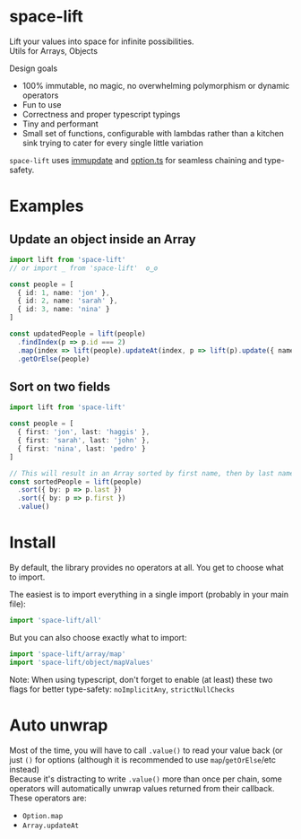 # space-lift

Lift your values into space for infinite possibilities.  
Utils for Arrays, Objects  


Design goals  
- 100% immutable, no magic, no overwhelming polymorphism or dynamic operators
- Fun to use
- Correctness and proper typescript typings
- Tiny and performant
- Small set of functions, configurable with lambdas rather than a kitchen sink trying to cater for every single little variation


`space-lift` uses [immupdate](https://github.com/AlexGalays/immupdate) and [option.ts](https://github.com/AlexGalays/option.ts) for seamless chaining and type-safety.


# Examples  

## Update an object inside an Array

```ts
import lift from 'space-lift'
// or import _ from 'space-lift'  ʘ‿ʘ

const people = [
  { id: 1, name: 'jon' },
  { id: 2, name: 'sarah' },
  { id: 3, name: 'nina' }
]

const updatedPeople = lift(people)
  .findIndex(p => p.id === 2)
  .map(index => lift(people).updateAt(index, p => lift(p).update({ name: 'Nick' })))
  .getOrElse(people)
```

## Sort on two fields

```ts
import lift from 'space-lift'

const people = [
  { first: 'jon', last: 'haggis' },
  { first: 'sarah', last: 'john' },
  { first: 'nina', last: 'pedro' }
]

// This will result in an Array sorted by first name, then by last name
const sortedPeople = lift(people)
  .sort({ by: p => p.last })
  .sort({ by: p => p.first })
  .value()
```


# Install

By default, the library provides no operators at all. You get to choose what to import.

The easiest is to import everything in a single import (probably in your main file):  

```ts
import 'space-lift/all'
```

But you can also choose exactly what to import:  

```ts
import 'space-lift/array/map'
import 'space-lift/object/mapValues'
```

Note: When using typescript, don't forget to enable (at least) these two flags for better type-safety: `noImplicitAny`, `strictNullChecks`


# Auto unwrap

Most of the time, you will have to call `.value()` to read your value back (or just `()` for options (although it is recommended to use `map`/`getOrElse`/etc instead)  
Because it's distracting to write `.value()` more than once per chain, some operators will automatically unwrap values returned from their callback.  
These operators are:  

- `Option.map`
- `Array.updateAt`
